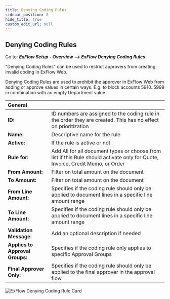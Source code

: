```yaml
---
title: Denying Coding Rules
sidebar_position: 8
hide_title: true
custom_edit_url: null
---
```

## Denying Coding Rules

Go to: ***ExFlow Setup - Overview --> ExFlow Denying Coding Rules***

"Denying Coding Rules" can be used to restrict approvers from creating invalid coding in ExFlow Web.

Denying Coding Rules are used to prohibit the approver in ExFlow Web from adding or approve values in certain ways. E.g. to block accounts
5910..5999 in combination with an empty Department value.

| General      |	|
|:-|:-|
|**ID:**                            | ID numbers are assigned to the coding rule in the order they are created. This has no effect on prioritization
| **Name:**                         | Descriptive name for the rule
| **Active:**                       | If the rule is active or not
| **Rule for:**                     | Add All for all document types or choose from list if this Rule should activate only for Quote, Invoice, Credit Memo, or Order
| **From Amount:**                  | Filter on total amount on the document
| **To Amount:**                    | Filter on total amount on the document
| **From Line Amount:**             | Specifies if the coding rule should only be applied to document lines in a specific line amount range
| **To Line Amount:**               | Specifies if the coding rule should only be applied to document lines in a specific line amount range
| **Validation Message:**           | Add an optional description if needed
| **Applies to Approval Groups:**   | Specifies if the coding rule only applies to specific Approval Groups
| **Final Approver Only:**          | Specifies if the coding rule should only be applied to the final approver in the approval flow

![ExFlow Denying Coding Rule Card](@site/static/img/media/denying-coding-rule-001.png)

